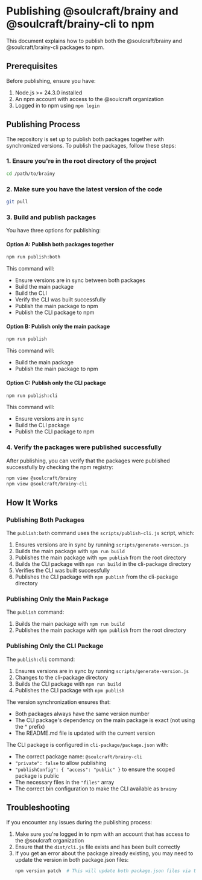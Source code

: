 # Publishing @soulcraft/brainy and @soulcraft/brainy-cli to npm

This document explains how to publish both the @soulcraft/brainy and @soulcraft/brainy-cli packages to npm.

## Prerequisites

Before publishing, ensure you have:

1. Node.js >= 24.3.0 installed
2. An npm account with access to the @soulcraft organization
3. Logged in to npm using `npm login`

## Publishing Process

The repository is set up to publish both packages together with synchronized versions. To publish the packages, follow
these steps:

### 1. Ensure you're in the root directory of the project

```bash
cd /path/to/brainy
```

### 2. Make sure you have the latest version of the code

```bash
git pull
```

### 3. Build and publish packages

You have three options for publishing:

#### Option A: Publish both packages together

```bash
npm run publish:both
```

This command will:

- Ensure versions are in sync between both packages
- Build the main package
- Build the CLI
- Verify the CLI was built successfully
- Publish the main package to npm
- Publish the CLI package to npm

#### Option B: Publish only the main package

```bash
npm run publish
```

This command will:

- Build the main package
- Publish the main package to npm

#### Option C: Publish only the CLI package

```bash
npm run publish:cli
```

This command will:

- Ensure versions are in sync
- Build the CLI package
- Publish the CLI package to npm

### 4. Verify the packages were published successfully

After publishing, you can verify that the packages were published successfully by checking the npm registry:

```bash
npm view @soulcraft/brainy
npm view @soulcraft/brainy-cli
```

## How It Works

### Publishing Both Packages

The `publish:both` command uses the `scripts/publish-cli.js` script, which:

1. Ensures versions are in sync by running `scripts/generate-version.js`
2. Builds the main package with `npm run build`
3. Publishes the main package with `npm publish` from the root directory
4. Builds the CLI package with `npm run build` in the cli-package directory
5. Verifies the CLI was built successfully
6. Publishes the CLI package with `npm publish` from the cli-package directory

### Publishing Only the Main Package

The `publish` command:

1. Builds the main package with `npm run build`
2. Publishes the main package with `npm publish` from the root directory

### Publishing Only the CLI Package

The `publish:cli` command:

1. Ensures versions are in sync by running `scripts/generate-version.js`
2. Changes to the cli-package directory
3. Builds the CLI package with `npm run build`
4. Publishes the CLI package with `npm publish`

The version synchronization ensures that:

- Both packages always have the same version number
- The CLI package's dependency on the main package is exact (not using the ^ prefix)
- The README.md file is updated with the current version

The CLI package is configured in `cli-package/package.json` with:

- The correct package name: `@soulcraft/brainy-cli`
- `"private": false` to allow publishing
- `"publishConfig": { "access": "public" }` to ensure the scoped package is public
- The necessary files in the `"files"` array
- The correct bin configuration to make the CLI available as `brainy`

## Troubleshooting

If you encounter any issues during the publishing process:

1. Make sure you're logged in to npm with an account that has access to the @soulcraft organization
2. Ensure that the `dist/cli.js` file exists and has been built correctly
3. If you get an error about the package already existing, you may need to update the version in both package.json
   files:
   ```bash
   npm version patch  # This will update both package.json files via the version script
   ```
